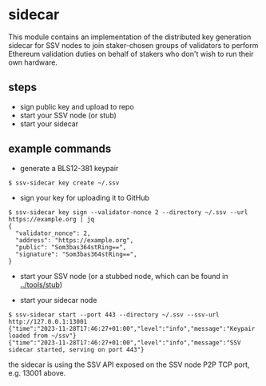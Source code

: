 # sidecar

This module contains an implementation of the distributed key generation sidecar for SSV nodes to join staker-chosen groups of validators to perform Ethereum validation duties on behalf of stakers who don't wish to run their own hardware.


## steps
- sign public key and upload to repo
- start your SSV node (or stub)
- start your sidecar


## example commands
- generate a BLS12-381 keypair
```shell
$ ssv-sidecar key create ~/.ssv
```

- sign your key for uploading it to GitHub
```shell
$ ssv-sidecar key sign --validator-nonce 2 --directory ~/.ssv --url https://example.org | jq
{
  "validator_nonce": 2,
  "address": "https://example.org",
  "public": "Som3bas364stRing==",
  "signature": "Som3bas364stRing==",
}
```

- start your SSV node (or a stubbed node, which can be found in [../tools/stub](../tools/stub))

- start your sidecar node
```shell
$ ssv-sidecar start --port 443 --directory ~/.ssv --ssv-url http://127.0.0.1:13001
{"time":"2023-11-28T17:46:27+01:00","level":"info","message":"Keypair loaded from ~/ssv"}
{"time":"2023-11-28T17:46:27+01:00","level":"info","message":"SSV sidecar started, serving on port 443"}
```
the sidecar is using the SSV API exposed on the SSV node P2P TCP port, e.g. 13001 above.
